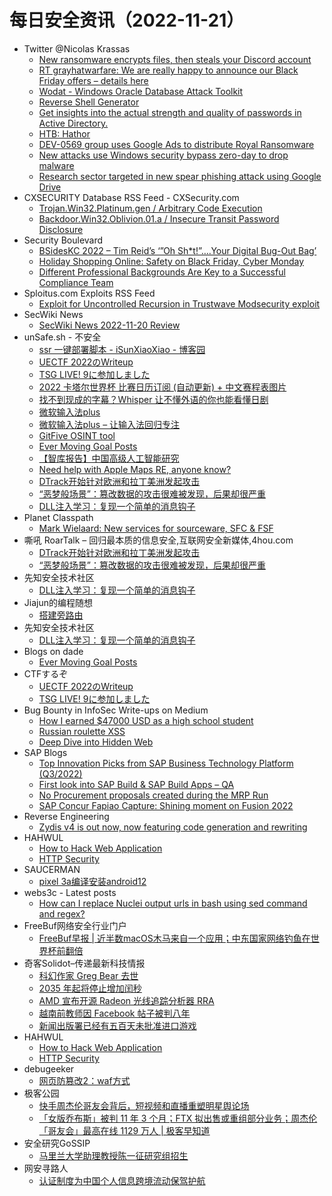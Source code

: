 # 每日安全资讯（2022-11-21）

- Twitter @Nicolas Krassas
  - [New ransomware encrypts files, then steals your Discord account](https://twitter.com/Dinosn/status/1594383637058920454)
  - [RT grayhatwarfare: We are really happy to announce our Black Friday offers – details here](https://twitter.com/grayhatwarfare/status/1594378084236791808)
  - [Wodat - Windows Oracle Database Attack Toolkit](https://twitter.com/Dinosn/status/1594228890733809665)
  - [Reverse Shell Generator](https://twitter.com/Dinosn/status/1594227127078952960)
  - [Get insights into the actual strength and quality of passwords in Active Directory.](https://twitter.com/Dinosn/status/1594225719118368779)
  - [HTB: Hathor](https://twitter.com/Dinosn/status/1594223350699769856)
  - [DEV-0569 group uses Google Ads to distribute Royal Ransomware](https://twitter.com/Dinosn/status/1594223283804655617)
  - [New attacks use Windows security bypass zero-day to drop malware](https://twitter.com/Dinosn/status/1594193302529937409)
  - [Research sector targeted in new spear phishing attack using Google Drive](https://twitter.com/Dinosn/status/1594193235362152449)
- CXSECURITY Database RSS Feed - CXSecurity.com
  - [Trojan.Win32.Platinum.gen / Arbitrary Code Execution](https://cxsecurity.com/issue/WLB-2022110032)
  - [Backdoor.Win32.Oblivion.01.a / Insecure Transit Password Disclosure](https://cxsecurity.com/issue/WLB-2022110031)
- Security Boulevard
  - [BSidesKC 2022 – Tim Reid’s ‘”Oh Sh*t!”….Your Digital Bug-Out Bag’](https://securityboulevard.com/2022/11/bsideskc-2022-tim-reids-oh-sht-your-digital-bug-out-bag/)
  - [Holiday Shopping Online: Safety on Black Friday, Cyber Monday](https://securityboulevard.com/2022/11/holiday-shopping-online-safety-on-black-friday-cyber-monday/)
  - [Different Professional Backgrounds Are Key to a Successful Compliance Team](https://securityboulevard.com/2022/11/different-professional-backgrounds-are-key-to-a-successful-compliance-team/)
- Sploitus.com Exploits RSS Feed
  - [Exploit for Uncontrolled Recursion in Trustwave Modsecurity exploit](https://sploitus.com/exploit?id=FA7E45A9-1B6D-5E62-9B88-010EC22A6F56&utm_source=rss&utm_medium=rss)
- SecWiki News
  - [SecWiki News 2022-11-20 Review](http://www.sec-wiki.com/?2022-11-20)
- unSafe.sh - 不安全
  - [ssr 一键部署脚本 - iSunXiaoXiao - 博客园](https://buaq.net/go-136491.html)
  - [UECTF 2022のWriteup](https://buaq.net/go-136489.html)
  - [TSG LIVE! 9に参加しました](https://buaq.net/go-136478.html)
  - [2022 卡塔尔世界杯 比赛日历订阅 (自动更新) + 中文赛程表图片](https://buaq.net/go-136492.html)
  - [找不到现成的字幕？Whisper 让不懂外语的你也能看懂日剧](https://buaq.net/go-136473.html)
  - [微软输入法plus](https://buaq.net/go-136454.html)
  - [微软输入法plus – 让输入法回归专注](https://buaq.net/go-136452.html)
  - [GitFive OSINT tool](https://buaq.net/go-136453.html)
  - [Ever Moving Goal Posts](https://buaq.net/go-136459.html)
  - [【智库报告】中国高级人工智能研究](https://buaq.net/go-136505.html)
  - [Need help with Apple Maps RE, anyone know?](https://buaq.net/go-136441.html)
  - [DTrack开始针对欧洲和拉丁美洲发起攻击](https://buaq.net/go-136442.html)
  - [“恶梦般场景”：篡改数据的攻击很难被发现，后果却很严重](https://buaq.net/go-136443.html)
  - [DLL注入学习：复现一个简单的消息钩子](https://buaq.net/go-136474.html)
- Planet Classpath
  - [Mark Wielaard: New services for sourceware, SFC & FSF](https://gnu.wildebeest.org/blog/mjw/2022/11/20/new-services-for-sourceware-sfc-fsf/)
- 嘶吼 RoarTalk – 回归最本质的信息安全,互联网安全新媒体,4hou.com
  - [DTrack开始针对欧洲和拉丁美洲发起攻击](https://www.4hou.com/posts/JXMv)
  - [“恶梦般场景”：篡改数据的攻击很难被发现，后果却很严重](https://www.4hou.com/posts/GKX7)
- 先知安全技术社区
  - [DLL注入学习：复现一个简单的消息钩子](https://xz.aliyun.com/t/11863)
- Jiajun的编程随想
  - [搭建旁路由](https://jiajunhuang.com/articles/2022_11_20-router.md.html)
- 先知安全技术社区
  - [DLL注入学习：复现一个简单的消息钩子](https://xz.aliyun.com/t/11863)
- Blogs on dade
  - [Ever Moving Goal Posts](https://0xda.de/blog/2022/11/ever-moving-goal-posts/)
- CTFするぞ
  - [UECTF 2022のWriteup](https://ptr-yudai.hatenablog.com/entry/2022/11/20/215316)
  - [TSG LIVE! 9に参加しました](https://ptr-yudai.hatenablog.com/entry/2022/11/20/210740)
- Bug Bounty in InfoSec Write-ups on Medium
  - [How I earned $47000 USD as a high school student](https://infosecwriteups.com/how-i-earned-47000-usd-as-a-high-school-student-a9a68896b3a3?source=rss----7b722bfd1b8d--bug_bounty)
  - [Russian roulette XSS](https://infosecwriteups.com/russian-roulette-xss-bbba6afd2570?source=rss----7b722bfd1b8d--bug_bounty)
  - [Deep Dive into Hidden Web](https://infosecwriteups.com/deep-dive-into-hidden-web-a5110a9c65e7?source=rss----7b722bfd1b8d--bug_bounty)
- SAP Blogs
  - [Top Innovation Picks from SAP Business Technology Platform (Q3/2022)](https://blogs.sap.com/2022/11/20/top-innovation-picks-from-sap-business-technology-platform-q3-2022/)
  - [First look into SAP Build & SAP Build Apps – QA](https://blogs.sap.com/2022/11/20/first-look-into-sap-build-sap-build-apps-qa/)
  - [No Procurement proposals created during the MRP Run](https://blogs.sap.com/2022/11/20/no-procurement-proposals-created-during-the-mrp-run/)
  - [SAP Concur Fapiao Capture: Shining moment on Fusion 2022](https://blogs.sap.com/2022/11/20/sap-concur-fapiao-capture-shining-moment-on-fusion-2022/)
- Reverse Engineering
  - [Zydis v4 is out now, now featuring code generation and rewriting](https://www.reddit.com/r/ReverseEngineering/comments/z0a861/zydis_v4_is_out_now_now_featuring_code_generation/)
- HAHWUL
  - [How to Hack Web Application](https://www.hahwul.com/cullinan/how-to-hack-web)
  - [HTTP Security](https://www.hahwul.com/cullinan/http)
- SAUCERMAN
  - [pixel 3a编译安装android12](https://saucer-man.com/android/986.html)
- webs3c - Latest posts
  - [How can I replace Nuclei output urls in bash using sed command and regex?](https://webs3c.com/t/how-can-i-replace-nuclei-output-urls-in-bash-using-sed-command-and-regex/202#post_4)
- FreeBuf网络安全行业门户
  - [FreeBuf早报 | 近半数macOS木马来自一个应用；中东国家网络钓鱼在世界杯前翻倍](https://www.freebuf.com/news/350289.html)
- 奇客Solidot–传递最新科技情报
  - [科幻作家 Greg Bear 去世](https://www.solidot.org/story?sid=73423)
  - [2035 年起将停止增加闰秒](https://www.solidot.org/story?sid=73422)
  - [AMD 宣布开源 Radeon 光线追踪分析器 RRA](https://www.solidot.org/story?sid=73421)
  - [越南前教师因 Facebook 帖子被判八年](https://www.solidot.org/story?sid=73420)
  - [新闻出版署已经有五百天未批准进口游戏](https://www.solidot.org/story?sid=73419)
- HAHWUL
  - [How to Hack Web Application](https://www.hahwul.com/cullinan/how-to-hack-web)
  - [HTTP Security](https://www.hahwul.com/cullinan/http)
- debugeeker
  - [网页防篡改2：waf方式](https://mp.weixin.qq.com/s?__biz=MzU4NjY0NTExNA==&mid=2247486791&idx=1&sn=a08d4635bf8d4d7fe59cb7108127c88c&chksm=fdf96652ca8eef4411a9c3d657fe2d353e0a4066e8a3ee523ec4a570d0adb79276373f1ddba5&scene=58&subscene=0#rd)
- 极客公园
  - [快手周杰伦哥友会背后，短视频和直播重塑明星舆论场](https://mp.weixin.qq.com/s?__biz=MTMwNDMwODQ0MQ==&mid=2652973721&idx=1&sn=e18fb94aa56d4cea7491dfed8b28a9e0&chksm=7e54572f4923de39f9cafd1afe8a71a8e21769e79ec339b036cbeab6bf3fd1b6bb9a4a078337&scene=58&subscene=0#rd)
  - [「女版乔布斯」被判 11 年 3 个月；FTX 拟出售或重组部分业务；周杰伦「哥友会」最高在线 1129 万人 | 极客早知道](https://mp.weixin.qq.com/s?__biz=MTMwNDMwODQ0MQ==&mid=2652973709&idx=1&sn=f8a16c6b64c24445506a36bf94649284&chksm=7e54573b4923de2d9536254edd5d5be87be787724424ce37dac05649d9c970b6a35c876b06d7&scene=58&subscene=0#rd)
- 安全研究GoSSIP
  - [马里兰大学助理教授陈一征研究组招生](https://mp.weixin.qq.com/s?__biz=Mzg5ODUxMzg0Ng==&mid=2247493322&idx=1&sn=badf35267d2766033736a48be35d998c&chksm=c063c813f71441059dcec5049a0a1220cacb0e5e645305de32e2e913ee744562ed1082e2b66f&scene=58&subscene=0#rd)
- 网安寻路人
  - [认证制度为中国个人信息跨境流动保驾护航](https://mp.weixin.qq.com/s?__biz=MzIxODM0NDU4MQ==&mid=2247497076&idx=1&sn=8576bb736ca3d828ae763f4ee876c012&chksm=97e9489ea09ec188c6150cff5412e03d920fa6bc9e362e60ed50256bcd38dc3b5b0a2cf38c42&scene=58&subscene=0#rd)
